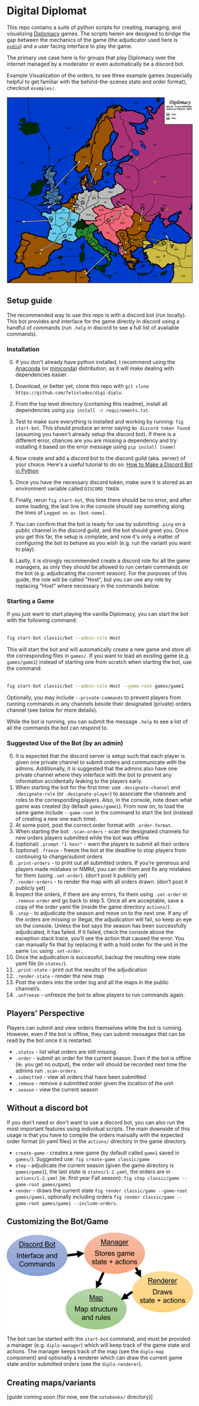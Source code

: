 # Digital Diplomat

This repo contains a suite of python scripts for creating, managing, and visualizing [Diplomacy](https://en.wikipedia.org/wiki/Diplomacy_(game)) games. The scripts herein are designed to bridge the gap between the mechanics of the game (the adjudicator used here is [`pydip`](https://github.com/aparkins/pydip)) and a user facing interface to play the game.

The primary use case here is for groups that play Diplomacy over the internet managed by a moderator or even automatically be a discord bot.

Example Visualization of the orders, to see three example games (especially helpful to get familiar with the behind-the-scenes state and order format), checkout `examples/`.

![](examples/game213263/images/1-2-actions.png)

## Setup guide

The recommended way to use this repo is with a discord bot (run locally). This bot provides and interface for the game directly in discord using a handful of commands (run `.help` in discord to see a full list of available commands).


### Installation

0. If you don't already have python installed, I recommend using the [Anaconda](https://www.anaconda.com/products/individual) (or [miniconda](https://docs.conda.io/en/latest/miniconda.html)) distribution, as it will make dealing with dependencies easier.

1. Download, or better yet, clone this repo with `git clone https://github.com/felixludos/digi-diplo`. 

2. From the top level directory (containing this readme), install all dependencies using `pip install -r requirements.txt`.

3. Test to make sure everything is installed and working by running: `fig start-bot`. This should produce an error saying `No discord token found` (assuming you haven't already setup the discord bot). If there is a different error, chances are you are missing a dependency and try installing it based on the error message using `pip install [name]`

4. Now create and add a discord bot to the discord guild (aka. server) of your choice. Here's a useful tutorial to do so: [How to Make a Discord Bot in Python](https://realpython.com/how-to-make-a-discord-bot-python/)

5. Once you have the necessary discord token, make sure it is stored as an environment variable called `DISCORD_TOKEN`.

6. Finally, rerun `fig start-bot`, this time there should be no error, and after some loading, the last line in the console should say something along the lines of `Logged on as [bot-name]`.

7. You can confirm that the bot is ready for use by submitting `.ping` on a public channel in the discord guild, and the bot should greet you. Once you get this far, the setup is complete, and now it's only a matter of configuring the bot to behave as you wish (e.g. run the variant you want to play).

8. Lastly, it is strongly recommended create a discord role for all the game managers, as only they should be allowed to run certain commands on the bot (e.g. adjudicating the current season). For the purposes of this guide, the role will be called "Host", but you can use any role by replacing "Host" where necessary in the commands below.

### Starting a Game

If you just want to start playing the vanilla Diplomacy, you can start the bot with the following command:

```bash

fig start-bot classic/bot --admin-role Host

```

This will start the bot and will automatically create a new game and store all the corresponding files in `games/`. If you want to load an existing game (e.g. `games/game1`) instead of starting one from scratch when starting the bot, use the command:

```bash

fig start-bot classic/bot --admin-role Host --game-root games/game1

```

Optionally, you may include `--private-commands` to prevent players from running commands in any channels beside their designated (private) orders channel (see below for more details).

While the bot is running, you can submit the message `.help` to see a list of all the commands the bot can respond to. 

[//]: # ([More detailed documentation coming soon])

### Suggested Use of the Bot (by an admin)

0. It is expected that the discord server is setup such that each player is given one private channel to submit orders and communicate with the admins. Additionally, it is suggested that the admins also have one private channel where they interface with the bot to prevent any information accidentally leaking to the players early.
1. When starting the bot for the first time: use `.designate-channel` and `.designate-role` (or `.designate-player`) to associate the channels and roles to the corresponding players. Also, in the console, note down what game was created (by default `games/game1`). From now on, to load the same game include `--game-root` in the command to start the bot (instead of creating a new one each time).
2. At some point, post the correct order format with `.order-format`.
3. When starting the bot: `.scan-orders` - scan the designated channels for new orders players submitted while the bot was offline
4. (optional) `.prompt "1 hour"` - warn the players to submit all their orders
5. (optional) `.freeze` - freeze the bot at the deadline to stop players from continuing to change/submit orders
6. `.print-orders` - to print out all submitted orders. If you’re generous and players made mistakes or NMRd, you can dm them and fix any mistakes for them (using `.set-order`). (don’t post it publicly yet) 
7. `.render-orders` - to render the map with all orders drawn. (don’t post it publicly yet)
8. Inspect the orders, if there are any errors, fix them using `.set-order` or `.remove-order` and go back to step 5. Once all are acceptable, save a copy of the order yaml file (inside the game directory `actions/`).
9. `.step` - to adjudicate the season and move on to the next one. If any of the orders are missing or illegal, the adjudication will fail, so keep an eye on the console. Unless the bot says the season has been successfully adjudicated, it has failed. If it failed, check the console above the exception stack trace, you’ll see the action that caused the error. You can manually fix that by replacing it with a hold order for the unit in the same `loc` using `.set-order`.
10. Once the adjudication is successful, backup the resulting new state yaml file (in `states/`).
11. `.print-state` - print out the results of the adjudication
12. `.render-state` - render the new map
13. Post the orders into the order log and all the maps in the public channel/s.
14. `.unfreeze` - unfreeze the bot to allow players to run commands again.

## Players’ Perspective

Players can submit and view orders themselves while the bot is running. However, even if the bot is offline, they can submit messages that can be read by the bot once it is restarted.

- `.status` - list what orders are still missing
- `.order` - submit an order for the current season. Even if the bot is offline (ie. you get no output), the order will should be recorded next time the admins run `.scan-orders`.
- `.submitted` - view all orders that have been submitted
- `.remove` - remove a submitted order given the location of the unit
- `.season` - view the current season

## Without a discord bot

If you don't need or don't want to use a discord bot, you can also run the most important features using individual scripts. The main downside of this usage is that you have to compile the orders manually with the expected order format (in yaml files) in the `actions/` directory in the game directory.

- `create-game` - creates a new game (by default called `game1` saved in `games/`). Suggested use: `fig create-game classic/game`
- `step` - adjudicate the current season (given the game directory is `games/game1`), the last state is `states/1-2.yaml`, the orders are in `actions/1-2.yaml` (ie. first year Fall season): `fig step classic/game --game-root games/game1`
- `render` - draws the current state `fig render classic/game --game-root games/game1`, optionally including orders `fig render classic/game --game-root games/game1 --include-orders`.

## Customizing the Bot/Game

![](assets/misc/bot_structure.png)

The bot can be started with the `start-bot` command, and must be provided a manager (e.g. `diplo-manager`) which will keep track of the game state and actions. The manager keeps track of the map (see the `diplo-map` component) and optionally a renderer which can draw the current game state and/or submitted orders (see the `diplo-renderer`).


## Creating maps/variants

[guide coming soon (for now, see the `notebooks/` directory)]

